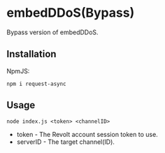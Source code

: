 # embedDDoS(Bypass)
Bypass version of embedDDoS.

## Installation
NpmJS:
```
npm i request-async
```

## Usage
```
node index.js <token> <channelID>
```

- token - The Revolt account session token to use.
- serverID - The target channel(ID).